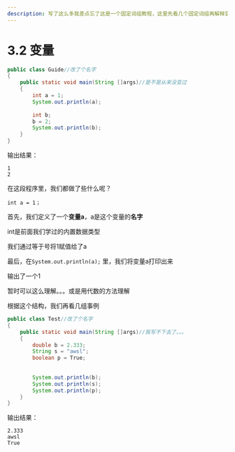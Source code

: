 ```yaml
---
description: 写了这么多我差点忘了这是一个固定词组教程，这里先看几个固定词组再解释变量
---
```


# 3.2  变量

```java
public class Guide//改了个名字
{
    public static void main(String []args)//是不是从来没变过
    {        
        int a = 1;
        System.out.println(a);
        
        int b;
        b = 2;
        System.out.println(b);
    }
}
```

输出结果：

```text
1
2
```



在这段程序里，我们都做了些什么呢？

`int a = 1；`

首先，我们定义了一个**变量a**，a是这个变量的**名字**

int是前面我们学过的内置数据类型

我们通过等于号将1赋值给了a

最后，在`System.out.println(a);` 里，我们将变量a打印出来

输出了一个1

暂时可以这么理解。。。或是用代数的方法理解



根据这个结构，我们再看几组事例

```java
public class Test//改了个名字
{
    public static void main(String []args)//我写不下去了。。。
    {
        double b = 2.333;
        String s = "awsl";
        boolean p = True;
      
        
        System.out.println(b);
        System.out.println(s);
        System.out.println(p);  
    }
}
```

输出结果：

```text
2.333
awsl
True
```

